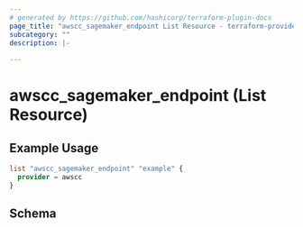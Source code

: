 ```yaml
---
# generated by https://github.com/hashicorp/terraform-plugin-docs
page_title: "awscc_sagemaker_endpoint List Resource - terraform-provider-awscc"
subcategory: ""
description: |-
  
---
```


# awscc_sagemaker_endpoint (List Resource)



## Example Usage

```terraform
list "awscc_sagemaker_endpoint" "example" {
  provider = awscc
}
```

<!-- schema generated by tfplugindocs -->
## Schema
